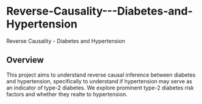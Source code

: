 # Reverse-Causality---Diabetes-and-Hypertension
Reverse Causality - Diabetes and Hypertension

## Overview
This project aims to understand reverse causal inference between diabetes and hypertension, specifically to understand if hypertension may serve as an indicator of type-2 diabetes. We explore prominent type-2 diabetes risk factors and whether they realte to hypertension.


